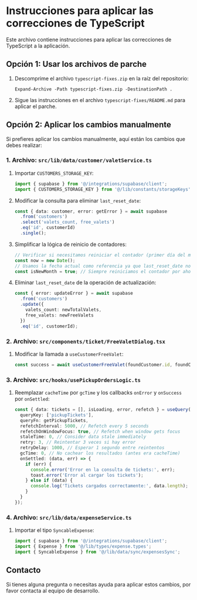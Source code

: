 # Instrucciones para aplicar las correcciones de TypeScript

Este archivo contiene instrucciones para aplicar las correcciones de TypeScript a la aplicación.

## Opción 1: Usar los archivos de parche

1. Descomprime el archivo `typescript-fixes.zip` en la raíz del repositorio:
   ```
   Expand-Archive -Path typescript-fixes.zip -DestinationPath .
   ```

2. Sigue las instrucciones en el archivo `typescript-fixes/README.md` para aplicar el parche.

## Opción 2: Aplicar los cambios manualmente

Si prefieres aplicar los cambios manualmente, aquí están los cambios que debes realizar:

### 1. Archivo: `src/lib/data/customer/valetService.ts`

1. Importar `CUSTOMERS_STORAGE_KEY`:
   ```typescript
   import { supabase } from '@/integrations/supabase/client';
   import { CUSTOMERS_STORAGE_KEY } from '@/lib/constants/storageKeys';
   ```

2. Modificar la consulta para eliminar `last_reset_date`:
   ```typescript
   const { data: customer, error: getError } = await supabase
     .from('customers')
     .select('valets_count, free_valets')
     .eq('id', customerId)
     .single();
   ```

3. Simplificar la lógica de reinicio de contadores:
   ```typescript
   // Verificar si necesitamos reiniciar el contador (primer día del mes)
   const now = new Date();
   // Usamos la fecha actual como referencia ya que last_reset_date no existe en la tabla
   const isNewMonth = true; // Siempre reiniciamos el contador por ahora
   ```

4. Eliminar `last_reset_date` de la operación de actualización:
   ```typescript
   const { error: updateError } = await supabase
     .from('customers')
     .update({
       valets_count: newTotalValets,
       free_valets: newFreeValets
     })
     .eq('id', customerId);
   ```

### 2. Archivo: `src/components/ticket/FreeValetDialog.tsx`

1. Modificar la llamada a `useCustomerFreeValet`:
   ```typescript
   const success = await useCustomerFreeValet(foundCustomer.id, foundCustomer);
   ```

### 3. Archivo: `src/hooks/usePickupOrdersLogic.ts`

1. Reemplazar `cacheTime` por `gcTime` y los callbacks `onError` y `onSuccess` por `onSettled`:
   ```typescript
   const { data: tickets = [], isLoading, error, refetch } = useQuery({
     queryKey: ['pickupTickets'],
     queryFn: getPickupTickets,
     refetchInterval: 5000, // Refetch every 5 seconds
     refetchOnWindowFocus: true, // Refetch when window gets focus
     staleTime: 0, // Consider data stale immediately
     retry: 3, // Reintentar 3 veces si hay error
     retryDelay: 1000, // Esperar 1 segundo entre reintentos
     gcTime: 0, // No cachear los resultados (antes era cacheTime)
     onSettled: (data, err) => {
       if (err) {
         console.error('Error en la consulta de tickets:', err);
         toast.error('Error al cargar los tickets');
       } else if (data) {
         console.log('Tickets cargados correctamente:', data.length);
       }
     }
   });
   ```

### 4. Archivo: `src/lib/data/expenseService.ts`

1. Importar el tipo `SyncableExpense`:
   ```typescript
   import { supabase } from '@/integrations/supabase/client';
   import { Expense } from '@/lib/types/expense.types';
   import { SyncableExpense } from '@/lib/data/sync/expensesSync';
   ```

## Contacto

Si tienes alguna pregunta o necesitas ayuda para aplicar estos cambios, por favor contacta al equipo de desarrollo.
